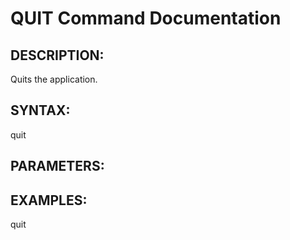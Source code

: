 # QUIT Command Documentation

## DESCRIPTION:
Quits the application.

## SYNTAX:
quit

## PARAMETERS:


## EXAMPLES:
quit
